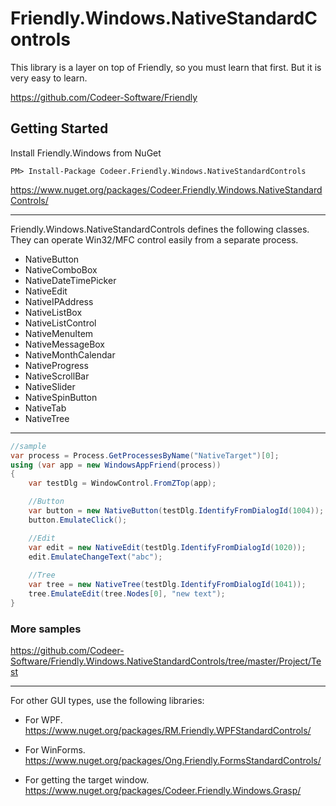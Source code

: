 Friendly.Windows.NativeStandardControls
============================

This library is a layer on top of
Friendly, so you must learn that first.
But it is very easy to learn.

https://github.com/Codeer-Software/Friendly

## Getting Started
Install Friendly.Windows from NuGet

    PM> Install-Package Codeer.Friendly.Windows.NativeStandardControls
https://www.nuget.org/packages/Codeer.Friendly.Windows.NativeStandardControls/

***
Friendly.Windows.NativeStandardControls defines the following classes.   
They can operate Win32/MFC control easily from a separate process.  

* NativeButton
* NativeComboBox
* NativeDateTimePicker
* NativeEdit
* NativeIPAddress
* NativeListBox
* NativeListControl
* NativeMenuItem
* NativeMessageBox
* NativeMonthCalendar
* NativeProgress
* NativeScrollBar
* NativeSlider
* NativeSpinButton
* NativeTab
* NativeTree

***
```cs  
//sample  
var process = Process.GetProcessesByName("NativeTarget")[0];  
using (var app = new WindowsAppFriend(process))  
{  
    var testDlg = WindowControl.FromZTop(app);

    //Button
    var button = new NativeButton(testDlg.IdentifyFromDialogId(1004));
    button.EmulateClick();

    //Edit
    var edit = new NativeEdit(testDlg.IdentifyFromDialogId(1020));
    edit.EmulateChangeText("abc");
    
    //Tree
    var tree = new NativeTree(testDlg.IdentifyFromDialogId(1041));
    tree.EmulateEdit(tree.Nodes[0], "new text"); 
}  
```
### More samples
https://github.com/Codeer-Software/Friendly.Windows.NativeStandardControls/tree/master/Project/Test

***
For other GUI types, use the following libraries:

* For WPF.  
https://www.nuget.org/packages/RM.Friendly.WPFStandardControls/

* For WinForms.  
https://www.nuget.org/packages/Ong.Friendly.FormsStandardControls/  

* For getting the target window.  
https://www.nuget.org/packages/Codeer.Friendly.Windows.Grasp/  
